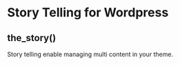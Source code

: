 Story Telling for Wordpress
==========

## the_story()
Story telling enable managing multi content in your theme.